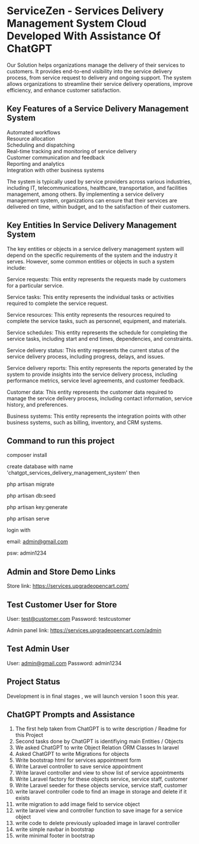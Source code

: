 # ServiceZen - Services Delivery Management System Cloud Developed With Assistance Of ChatGPT

Our Solution helps organizations manage the delivery of their services to customers. It provides end-to-end visibility into the service delivery process, from service request to delivery and ongoing support. The system allows organizations to streamline their service delivery operations, improve efficiency, and enhance customer satisfaction.

## Key Features of a Service Delivery Management System  
Automated workflows  
Resource allocation  
Scheduling and dispatching  
Real-time tracking and monitoring of service delivery  
Customer communication and feedback  
Reporting and analytics  
Integration with other business systems  

The system is typically used by service providers across various industries, including IT, telecommunications, healthcare, transportation, and facilities management, among others. By implementing a service delivery management system, organizations can ensure that their services are delivered on time, within budget, and to the satisfaction of their customers.

## Key Entities In Service Delivery Management System 
The key entities or objects in a service delivery management system will depend on the specific requirements of the system and the industry it serves. However, some common entities or objects in such a system include:

Service requests: This entity represents the requests made by customers for a particular service.

Service tasks: This entity represents the individual tasks or activities required to complete the service request.

Service resources: This entity represents the resources required to complete the service tasks, such as personnel, equipment, and materials.

Service schedules: This entity represents the schedule for completing the service tasks, including start and end times, dependencies, and constraints.

Service delivery status: This entity represents the current status of the service delivery process, including progress, delays, and issues.

Service delivery reports: This entity represents the reports generated by the system to provide insights into the service delivery process, including performance metrics, service level agreements, and customer feedback.

Customer data: This entity represents the customer data required to manage the service delivery process, including contact information, service history, and preferences.

Business systems: This entity represents the integration points with other business systems, such as billing, inventory, and CRM systems.


## Command to run this project
composer install

create database with name 'chatgpt_services_delivery_management_system' then

php artisan migrate

php artisan db:seed

php artisan key:generate

php artisan serve

login with

email: admin@gmail.com

psw: admin1234

## Admin and Store Demo Links

Store link: https://services.upgradeopencart.com/

## Test Customer User for Store
User: test@customer.com
Password: testcustomer

Admin panel link: https://services.upgradeopencart.com/admin

## Test Admin User
User: admin@gmail.com
Password: admin1234

## Project Status
Development is in final stages , we will launch version 1 soon this year.

## ChatGPT Prompts and Assistance
1. The first help taken from ChatGPT is to write description / Readme for this Project 
2. Second tasks done by ChatGPT is identifiying main Entities / Objects
3. We asked ChatGPT to write Object Relation ORM Classes In laravel
4. Asked ChatGPT to write Migrations for objects
5. Write bootstrap html for services appointment form 
6. Write Laravel controller to save service appointment
7. Write laravel controller and view to show list of service appointments
8. Write Laravel factory for these objects service, service staff, customer 
9. Write Laravel seeder for these objects service, service staff, customer
10. write laravel controller code to find an image in storage and delete if it exists
11. write migration to add image field to service object
12. write laravel view and controller function to save image for a service object
13. write code to delete previously uploaded image in laravel controller
14. write simple navbar in bootstrap 
15. write minimal footer in bootstrap 
